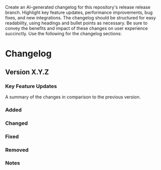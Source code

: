 Create an AI-generated changelog for this repository's release release branch. Highlight key feature updates, performance improvements, bug fixes, and new integrations. The changelog should be structured for easy readability, using headings and bullet points as necessary. Be sure to convey the benefits and impact of these changes on user experience succinctly.
Use the following for the changelog sections:

# Changelog

## Version X.Y.Z

### Key Feature Updates

A summary of the changes in comparison to the previous version.

### Added

### Changed

### Fixed

### Removed

### Notes


